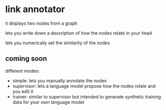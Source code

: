 # link annotator

it displays two nodes from a graph

lets you write down a description of how the nodes relate in your head

lets you numerically set the similarity of the nodes

## coming soon

different modes:

- simple: lets you manually annotate the nodes
- supervisor: lets a language model propose how the nodes relate and you edit it
- trainer: similar to supervisor but intended to generate synthetic training data for your own language model

